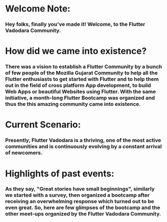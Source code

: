 # Welcome Note:
### Hey folks, finally you've made it! Welcome, to the Flutter Vadodara Community.

# How did we came into existence?
### There was a vision to establish a Flutter Community by a bunch of few people of the Mozilla Gujarat Community to help all the Flutter enthusiasts to get started with Flutter and to help them out in the field of cross platform App development, to build Web Apps or beautiful Websites using Flutter. With the same initiative, a month-long Flutter Bootcamp was organized and thus the this amazing community came into existence.

# Current Scenario:
### Presently, Flutter Vadodara is a thriving, one of the most active communities and is continuously evolving by a constant arrival of newcomers. 

# Highlights of past events:
### As they say, "Great stories have small beginnings", similarly we started with a survey, then organized a bootcamp after receiving an overwhelming response which turned out to be even great. So, here are few glimpses of the bootcamp and the other meet-ups organized by the Flutter Vadodara Community.

